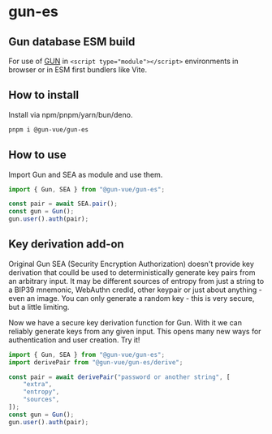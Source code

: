 # gun-es

## Gun database ESM build

For use of [GUN](https://gun.eco) in `<script type="module"></script>` environments in browser or in ESM first bundlers like Vite.

## How to install

Install via npm/pnpm/yarn/bun/deno.

```bash
pnpm i @gun-vue/gun-es
```

## How to use

Import Gun and SEA as module and use them.

```js
import { Gun, SEA } from "@gun-vue/gun-es";

const pair = await SEA.pair();
const gun = Gun();
gun.user().auth(pair);
```

## Key derivation add-on

Original Gun SEA (Security Encryption Authorization) doesn't provide key derivation that coulld be used to deterministically generate key pairs from an arbitrary input. It may be different sources of entropy from just a string to a BIP39 mnemonic, WebAuthn credId, other keypair or just about anything - even an image. You can only generate a random key - this is very secure, but a little limiting.

Now we have a secure key derivation function for Gun. With it we can reliably generate keys from any given input. This opens many new ways for authentication and user creation. Try it!

```js
import { Gun, SEA } from "@gun-vue/gun-es";
import derivePair from "@gun-vue/gun-es/derive";

const pair = await derivePair("password or another string", [
	"extra",
	"entropy",
	"sources",
]);
const gun = Gun();
gun.user().auth(pair);
```
